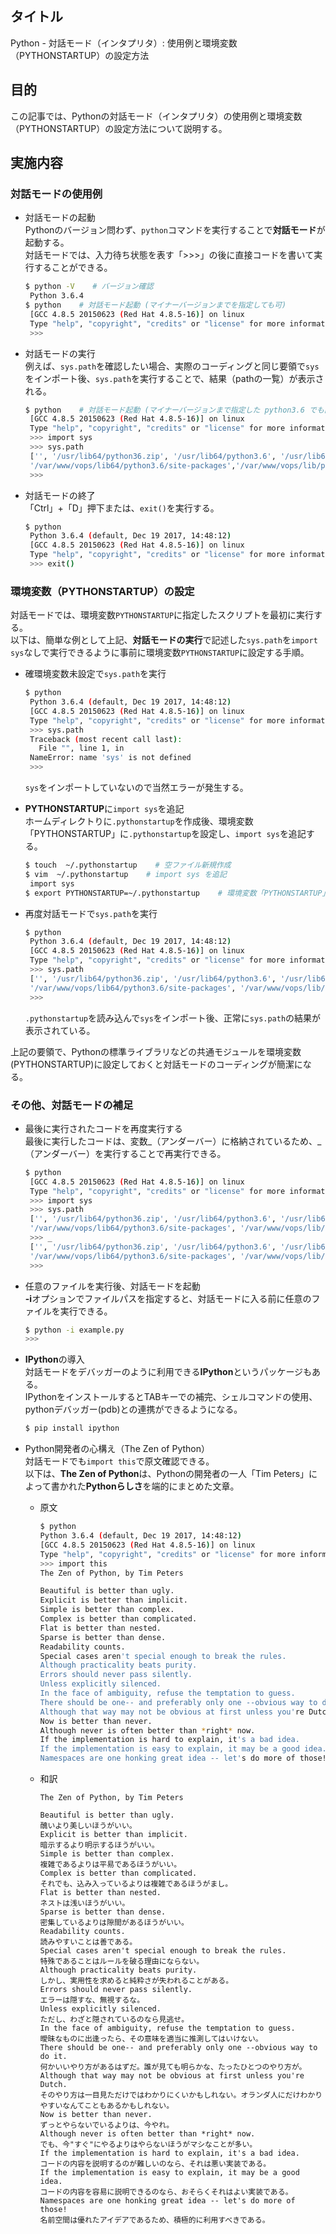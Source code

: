 ## タイトル
Python - 対話モード（インタプリタ）: 使用例と環境変数（PYTHONSTARTUP）の設定方法

## 目的
この記事では、Pythonの対話モード（インタプリタ）の使用例と環境変数（PYTHONSTARTUP）の設定方法について説明する。

## 実施内容
### 対話モードの使用例
- 対話モードの起動<br>
Pythonのバージョン問わず、`python`コマンドを実行することで**対話モード**が起動する。<br>
対話モードでは、入力待ち状態を表す「>>>」の後に直接コードを書いて実行することができる。<br>
  ```bash
  $ python -V    # バージョン確認
   Python 3.6.4
  $ python    # 対話モード起動 (マイナーバージョンまでを指定しても可)
   [GCC 4.8.5 20150623 (Red Hat 4.8.5-16)] on linux
   Type "help", "copyright", "credits" or "license" for more information.
   >>>
  ```

- 対話モードの実行<br>
例えば、`sys.path`を確認したい場合、実際のコーディングと同じ要領で`sys`をインポート後、`sys.path`を実行することで、結果（pathの一覧）が表示される。<br>
  ```bash
  $ python    # 対話モード起動 (マイナーバージョンまで指定した python3.6 でも同じ動作)
   [GCC 4.8.5 20150623 (Red Hat 4.8.5-16)] on linux
   Type "help", "copyright", "credits" or "license" for more information.
   >>> import sys
   >>> sys.path
   ['', '/usr/lib64/python36.zip', '/usr/lib64/python3.6', '/usr/lib64/python3.6/lib-dynload', 
   '/var/www/vops/lib64/python3.6/site-packages','/var/www/vops/lib/python3.6/site-packages']
   >>>
  ```

- 対話モードの終了<br>
「Ctrl」+「D」押下または、`exit()`を実行する。<br>
  ```bash
  $ python
   Python 3.6.4 (default, Dec 19 2017, 14:48:12)
   [GCC 4.8.5 20150623 (Red Hat 4.8.5-16)] on linux
   Type "help", "copyright", "credits" or "license" for more information.
   >>> exit()
  ```

### 環境変数（PYTHONSTARTUP）の設定
対話モードでは、環境変数`PYTHONSTARTUP`に指定したスクリプトを最初に実行する。<br>
以下は、簡単な例として上記、**対話モードの実行**で記述した`sys.path`を`import sys`なしで実行できるように事前に環境変数`PYTHONSTARTUP`に設定する手順。<br>

- 確環境変数未設定で`sys.path`を実行<br>
  ```bash
  $ python
   Python 3.6.4 (default, Dec 19 2017, 14:48:12)
   [GCC 4.8.5 20150623 (Red Hat 4.8.5-16)] on linux
   Type "help", "copyright", "credits" or "license" for more information.
   >>> sys.path
   Traceback (most recent call last):
     File "", line 1, in 
   NameError: name 'sys' is not defined
   >>>
  ```
  `sys`をインポートしていないので当然エラーが発生する。

- **PYTHONSTARTUP**に`import sys`を追記<br>
ホームディレクトりに`.pythonstartup`を作成後、環境変数「PYTHONSTARTUP」に`.pythonstartup`を設定し、`import sys`を追記する。<br>
  ```bash
  $ touch  ~/.pythonstartup    # 空ファイル新規作成
  $ vim  ~/.pythonstartup    # import sys を追記
   import sys
  $ export PYTHONSTARTUP=~/.pythonstartup    # 環境変数「PYTHONSTARTUP」にpythonstartup を設定
  ```

- 再度対話モードで`sys.path`を実行<br>
  ```bash
  $ python
   Python 3.6.4 (default, Dec 19 2017, 14:48:12)
   [GCC 4.8.5 20150623 (Red Hat 4.8.5-16)] on linux
   Type "help", "copyright", "credits" or "license" for more information.
   >>> sys.path
   ['', '/usr/lib64/python36.zip', '/usr/lib64/python3.6', '/usr/lib64/python3.6/lib-dynload', 
   '/var/www/vops/lib64/python3.6/site-packages', '/var/www/vops/lib/python3.6/site-packages']
   >>>
  ```
  `.pythonstartup`を読み込んで`sys`をインポート後、正常に`sys.path`の結果が表示されている。

上記の要領で、Pythonの標準ライブラリなどの共通モジュールを環境変数(PYTHONSTARTUP)に設定しておくと対話モードのコーディングが簡潔になる。

### その他、対話モードの補足
- 最後に実行されたコードを再度実行する<br>
最後に実行したコードは、変数_（アンダーバー）に格納されているため、_（アンダーバー）を実行することで再実行できる。<br>
  ```bash
  $ python
   [GCC 4.8.5 20150623 (Red Hat 4.8.5-16)] on linux
   Type "help", "copyright", "credits" or "license" for more information.
   >>> import sys
   >>> sys.path
   ['', '/usr/lib64/python36.zip', '/usr/lib64/python3.6', '/usr/lib64/python3.6/lib-dynload', 
   '/var/www/vops/lib64/python3.6/site-packages', '/var/www/vops/lib/python3.6/site-packages']
   >>> _
   ['', '/usr/lib64/python36.zip', '/usr/lib64/python3.6', '/usr/lib64/python3.6/lib-dynload', 
   '/var/www/vops/lib64/python3.6/site-packages', '/var/www/vops/lib/python3.6/site-packages']
   >>>
  ```

- 任意のファイルを実行後、対話モードを起動<br>
**-i**オプションでファイルパスを指定すると、対話モードに入る前に任意のファイルを実行できる。<br>
  ```bash
  $ python -i example.py
  >>>
  ```

- **IPython**の導入<br>
対話モードをデバッガーのように利用できる**IPython**というパッケージもある。<br>
IPythonをインストールするとTABキーでの補完、シェルコマンドの使用、pythonデバッガー(pdb)との連携ができるようになる。<br>
  ```bash
  $ pip install ipython
  ```

- Python開発者の心構え（The Zen of Python）<br>
対話モードでも`import this`で原文確認できる。<br>
以下は、**The Zen of Python**は、Pythonの開発者の一人「Tim Peters」によって書かれた**Pythonらしさ**を端的にまとめた文章。<br>
  - 原文
    ```bash
    $ python
    Python 3.6.4 (default, Dec 19 2017, 14:48:12)
    [GCC 4.8.5 20150623 (Red Hat 4.8.5-16)] on linux
    Type "help", "copyright", "credits" or "license" for more information.
    >>> import this
    The Zen of Python, by Tim Peters

    Beautiful is better than ugly.
    Explicit is better than implicit.
    Simple is better than complex.
    Complex is better than complicated.
    Flat is better than nested.
    Sparse is better than dense.
    Readability counts.
    Special cases aren't special enough to break the rules.
    Although practicality beats purity.
    Errors should never pass silently.
    Unless explicitly silenced.
    In the face of ambiguity, refuse the temptation to guess.
    There should be one-- and preferably only one --obvious way to do it.
    Although that way may not be obvious at first unless you're Dutch.
    Now is better than never.
    Although never is often better than *right* now.
    If the implementation is hard to explain, it's a bad idea.
    If the implementation is easy to explain, it may be a good idea.
    Namespaces are one honking great idea -- let's do more of those!
    ```

  - 和訳
    ```
    The Zen of Python, by Tim Peters

    Beautiful is better than ugly.
    醜いより美しいほうがいい。
    Explicit is better than implicit.
    暗示するより明示するほうがいい。
    Simple is better than complex.
    複雑であるよりは平易であるほうがいい。
    Complex is better than complicated.
    それでも、込み入っているよりは複雑であるほうがまし。
    Flat is better than nested.
    ネストは浅いほうがいい。
    Sparse is better than dense.
    密集しているよりは隙間があるほうがいい。
    Readability counts.
    読みやすいことは善である。
    Special cases aren't special enough to break the rules.
    特殊であることはルールを破る理由にならない。
    Although practicality beats purity.
    しかし、実用性を求めると純粋さが失われることがある。
    Errors should never pass silently.
    エラーは隠すな、無視するな。
    Unless explicitly silenced.
    ただし、わざと隠されているのなら見逃せ。
    In the face of ambiguity, refuse the temptation to guess.
    曖昧なものに出逢ったら、その意味を適当に推測してはいけない。
    There should be one-- and preferably only one --obvious way to do it.
    何かいいやり方があるはずだ。誰が見ても明らかな、たったひとつのやり方が。
    Although that way may not be obvious at first unless you're Dutch.
    そのやり方は一目見ただけではわかりにくいかもしれない。オランダ人にだけわかりやすいなんてこともあるかもしれない。
    Now is better than never.
    ずっとやらないでいるよりは、今やれ。
    Although never is often better than *right* now.
    でも、今"すぐ"にやるよりはやらないほうがマシなことが多い。
    If the implementation is hard to explain, it's a bad idea.
    コードの内容を説明するのが難しいのなら、それは悪い実装である。
    If the implementation is easy to explain, it may be a good idea.
    コードの内容を容易に説明できるのなら、おそらくそれはよい実装である。
    Namespaces are one honking great idea -- let's do more of those!
    名前空間は優れたアイデアであるため、積極的に利用すべきである。
    ```
